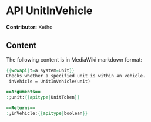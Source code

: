 # API UnitInVehicle

**Contributor:** Ketho

## Content

The following content is in MediaWiki markdown format:

```mediawiki
{{wowapi|t=a|system=Unit}}
Checks whether a specified unit is within an vehicle.
 inVehicle = UnitInVehicle(unit)

==Arguments==
:;unit:{{apitype|UnitToken}}

==Returns==
:;inVehicle:{{apitype|boolean}}
```